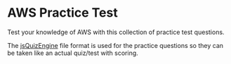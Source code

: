 # AWS Practice Test

Test your knowledge of AWS with this collection of practice test questions.

The [jsQuizEngine](https://github.com/crpietschmann/jsQuizEngine) file format is used for the practice questions so they can be taken like an actual quiz/test with scoring.
